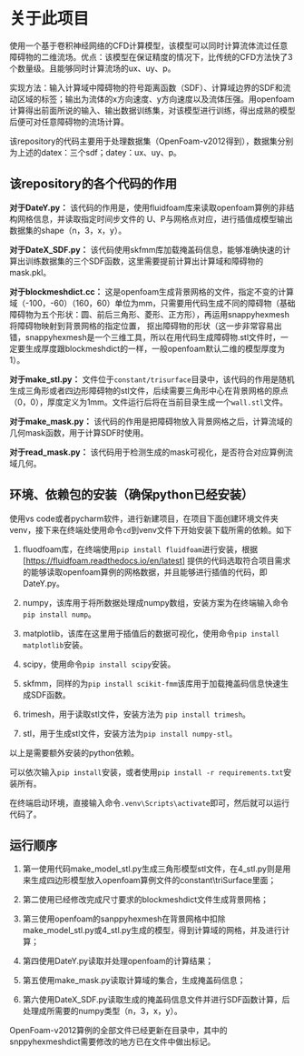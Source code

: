# __关于此项目__

使用一个基于卷积神经网络的CFD计算模型，该模型可以同时计算流体流过任意障碍物的二维流场。优点：该模型在保证精度的情况下，比传统的CFD方法快了3个数量级。且能够同时计算流场的ux、uy、p。  

 实现方法：输入计算域中障碍物的符号距离函数（SDF）、计算域边界的SDF和流动区域的标签；输出为流体的x方向速度、y方向速度以及流体压强。用openfoam计算得出前面所说的输入、输出数据训练集，对该模型进行训练，得出成熟的模型后便可对任意障碍物的流场计算。

该repository的代码主要用于处理数据集（OpenFoam-v2012得到），数据集分别为上述的datex：三个sdf；datey：ux、uy、p。

## **该repository的各个代码的作用** 

**对于DateY.py：** 该代码的作用是，使用fluidfoam库来读取openfoam算例的非结构网格信息，并读取指定时间步文件的 U、P与网格点对应，进行插值成模型输出数据集的shape（n，3，x，y）。

**对于DateX_SDF.py：** 该代码使用skfmm库加载掩盖码信息，能够准确快速的计算出训练数据集的三个SDF函数，这里需要提前计算出计算域和障碍物的mask.pkl。

**对于blockmeshdict.cc：** 这是openfoam生成背景网格的文件，指定不变的计算域（-100，-60）（160，60）单位为mm，只需要用代码生成不同的障碍物（基础障碍物为五个形状：圆、前后三角形、菱形、正方形），再运用snappyhexmesh将障碍物映射到背景网格的指定位置， 抠出障碍物的形状（这一步非常容易出错，snappyhexmesh是一个三维工具，所以在用代码生成障碍物.stl文件时，一定要生成厚度跟blockmeshdict的一样，一般openfoam默认二维的模型厚度为1）。

**对于make_stl.py：** 文件位于`constant/trisurface`目录中，该代码的作用是随机生成三角形或者四边形障碍物的stl文件，后续需要三角形中心在背景网格的原点（0，0），厚度定义为1mm。文件运行后将在当前目录生成一个`wall.stl`文件。

**对于make_mask.py：** 该代码的作用是把障碍物放入背景网格之后，计算流域的几何mask函数，用于计算SDF时使用。

**对于read_mask.py：** 该代码用于检测生成的mask可视化，是否符合对应算例流域几何。

## **环境、依赖包的安装（确保python已经安装）** 

使用vs code或者pycharm软件，进行新建项目，在项目下面创建环境文件夹venv，接下来在终端处使用命令`cd`到venv文件下开始安装下载所需的依赖。如下

1. fluodfoam库，在终端使用`pip install fluidfoam`进行安装，根据 [https://fluidfoam.readthedocs.io/en/latest] 提供的代码选取符合项目需求的能够读取openfoam算例的网格数据，并且能够进行插值的代码，即DateY.py。

2. numpy，该库用于将所数据处理成numpy数组，安装方案为在终端输入命令`pip install nump`。 

3. matplotlib，该库在这里用于插值后的数据可视化，使用命令`pip install matplotlib`安装。

4. scipy，使用命令`pip install scipy`安装。 

5. skfmm，同样的为`pip install scikit-fmm`该库用于加载掩盖码信息快速生成SDF函数。

6. trimesh，用于读取stl文件，安装方法为 `pip install trimesh`。

7. stl，用于生成stl文件，安装方法为`pip install numpy-stl`。

以上是需要额外安装的python依赖。

可以依次输入`pip install`安装，或者使用`pip install -r requirements.txt`安装所有。

在终端启动环境，直接输入命令`.venv\Scripts\activate`即可，然后就可以运行代码了。

## **运行顺序** 

1. 第一使用代码make_model_stl.py生成三角形模型stl文件，在4_stl.py则是用来生成四边形模型放入openfoam算例文件的constant\triSurface里面；

2. 第二使用已经修改完成尺寸要求的blockmeshdict文件生成背景网格；

3. 第三使用openfoam的sanppyhexmesh在背景网格中扣除make_model_stl.py或4_stl.py生成的模型，得到计算域的网格，并及进行计算；

4. 第四使用DateY.py读取并处理openfoam的计算结果；

5. 第五使用make_mask.py读取计算域的集合，生成掩盖码信息；

6. 第六使用DateX_SDF.py读取生成的掩盖码信息文件并进行SDF函数计算，后处理成所需要的numpy类型（n，3，x，y）。

OpenFoam-v2012算例的全部文件已经更新在目录中，其中的snppyhexmeshdict需要修改的地方已在文件中做出标记。
